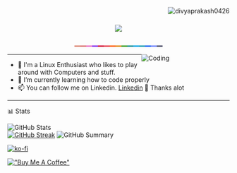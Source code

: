 <p align="right"> <img src="https://komarev.com/ghpvc/?username=divyaprakash0426&label=Profile%20views&color=0e75b6&size=24&style=flat" alt="divyaprakash0426" /> </p>

<h3 align="center">
  <img src="https://readme-typing-svg.herokuapp.com/?font=Righteous&size=35&center=true&vCenter=true&width=1600&height=70&duration=4000&lines=Hello+There!+I'm+Divyaprakash+" />
</h3>

<p align="center">
  <img src="https://raw.githubusercontent.com/JaKooLit/Hyprland-Dots/main/assets/latte.png" width="200" />
</p>

<img align="right" alt="Coding" width="200" src="https://user-images.githubusercontent.com/74038190/212750999-42ff8a64-dad8-4772-9648-849968543991.gif">

---

- 🔭 I'm a Linux Enthusiast who likes to play around with Computers and stuff.
- 🌱 I’m currently learning how to code properly
- 📫 You can follow me on Linkedin. [Linkedin](https://linkedin.com/ddivyaprakash26) 🤩 Thanks alot
---

📊 Stats

![GitHub Stats](http://github-profile-summary-cards.vercel.app/api/cards/stats?username=divyaprakash0426&theme=tokyonight)  
[![GitHub Streak](https://github-readme-streak-stats.herokuapp.com?user=divyaprakash0426&theme=tokyonight&hide_border=true&date_format=j%20M%5B%20Y%5D&card_width=480)](https://git.io/streak-stats)
![GitHub Summary](http://github-profile-summary-cards.vercel.app/api/cards/profile-details?username=divyaprakash0426&theme=tokyonight)

[![ko-fi](https://ko-fi.com/img/githubbutton_sm.svg)](https://ko-fi.com/divyaprakashd)

[!["Buy Me A Coffee"](https://www.buymeacoffee.com/assets/img/custom_images/orange_img.png)](https://www.buymeacoffee.com/divyaprakash0426)
